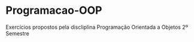 # Programacao-OOP
Exercícios propostos pela discliplina Programação Orientada a Objetos 
2º Semestre
